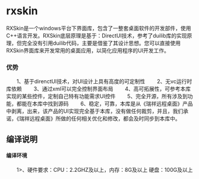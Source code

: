 # rxskin
RXSkin是一个windows平台下界面库，包含了一整套桌面软件的开发部件，使用C++语言开发。RXSkin底层原理是基于：DirectUI技术，参考了duilib库的实现原理，但完全没有引用duilib代码，主要是借鉴了其设计思想。您可以直接使用RXSkin界面库来开发常用的桌面应用，以简化应用程序的UI开发工作。 
###  优势    
&emsp;&emsp;1、基于direnctUI技术，对UI设计上具有高度的可定制性
&emsp;&emsp;2、无vc运行时库依赖
&emsp;&emsp;3、通过xml可以完全控制界面布局
&emsp;&emsp;4、高可拓展性，可参考本库实现的某些控件，定制自己特有功能需求UI控件
&emsp;&emsp;5、完全开源，所有涉及到功能，都能在本库中找到源码
&emsp;&emsp;6、稳定，可靠，本库是从《瑞祥远程桌面》产品中剥离，出来，该产品的UI实现完全基于本库，没有做任何裁剪，并且，我们承诺，《瑞祥远程桌面》所做的任何相关优化和修改，都会及时同步到本库中。

## 编译说明    
####  编译环境

&emsp;&emsp;1>、硬件要求：CPU：2.2GHZ及以上，内存：8G及以上 硬盘：100G及以上

